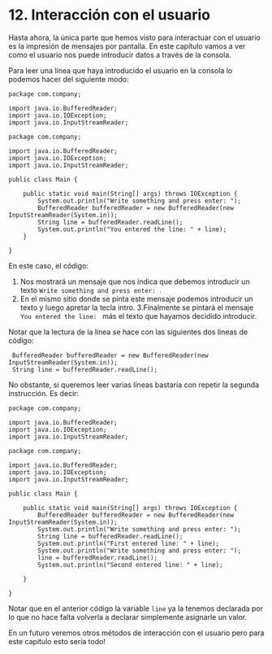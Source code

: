 
# 12. Interacción con el usuario

Hasta ahora, la única parte que hemos visto para interactuar con el usuario es la impresión de mensajes por pantalla. En este capítulo vamos a ver como el usuario nos puede introducir datos a través de la consola.

Para leer una linea que haya introducido el usuario en la consola lo podemos hacer del siguiente modo:

```
package com.company;  
  
import java.io.BufferedReader;  
import java.io.IOException;  
import java.io.InputStreamReader;  
  
package com.company;  
  
import java.io.BufferedReader;  
import java.io.IOException;  
import java.io.InputStreamReader;  
  
public class Main {  
  
    public static void main(String[] args) throws IOException {  
        System.out.println("Write something and press enter: ");  
        BufferedReader bufferedReader = new BufferedReader(new InputStreamReader(System.in));  
        String line = bufferedReader.readLine();  
        System.out.println("You entered the line: " + line);  
    }  
  
}
```

En este caso, el código:

 1. Nos mostrará un mensaje que nos indica que debemos introducir un texto ```Write something and press enter: ```.
 2. En el mismo sitio donde se pinta este mensaje podemos introducir un texto y luego apretar la tecla intro.
 3.Finalmente se pintará el mensaje ```You entered the line: ``` más el texto que hayamos decidido introducir.

Notar que la lectura de la línea se hace con las siguientes dos lineas de código:

```
 BufferedReader bufferedReader = new BufferedReader(new InputStreamReader(System.in));
 String line = bufferedReader.readLine();  
```
No obstante, si queremos leer varias líneas bastaría con repetir la segunda instrucción. Es decir:

```
package com.company;  
  
import java.io.BufferedReader;  
import java.io.IOException;  
import java.io.InputStreamReader;  
  
package com.company;  
  
import java.io.BufferedReader;  
import java.io.IOException;  
import java.io.InputStreamReader;  
  
public class Main {  
  
    public static void main(String[] args) throws IOException {
        BufferedReader bufferedReader = new BufferedReader(new InputStreamReader(System.in));
        System.out.println("Write something and press enter: "); 
        String line = bufferedReader.readLine();  
        System.out.println("First entered line: " + line);  
        System.out.println("Write something and press enter: "); 
        line = bufferedReader.readLine();  
        System.out.println("Second entered line: " + line);  

    }  
  
}
```
Notar que en el anterior código la variable ```line``` ya la tenemos declarada por lo que no hace falta volverla a declarar simplemente asignarle un valor.

En un futuro veremos otros métodos de interacción con el usuario pero para este capítulo esto sería todo!